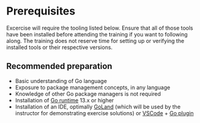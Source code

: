 # Prerequisites

Excercise will require the tooling listed below. Ensure that all of those tools have been installed before attending the training if you want to following along. The training does not reserve time for setting up or verifying the installed tools or their respective versions.

## Recommended preparation

* Basic understanding of Go language
* Exposure to package management concepts, in any language
* Knowledge of other Go package managers is not required
* Installation of [Go runtime](https://golang.org/doc/install) 13.x or higher
* Installation of an IDE, optimally [GoLand](https://www.jetbrains.com/go) (which will be used by the instructor for demonstrating exercise solutions) or [VSCode](https://code.visualstudio.com/) + [Go plugin](https://code.visualstudio.com/docs/languages/go)
